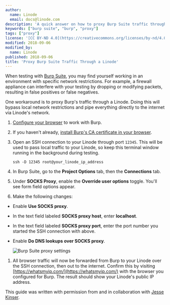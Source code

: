 ```yaml
---
author:
  name: Linode
  email: docs@linode.com
description: 'A quick answer on how to proxy Burp Suite traffic through a Linode.'
keywords: ["burp suite", "burp", "proxy"]
tags: ["proxy"]
license: '[CC BY-ND 4.0](https://creativecommons.org/licenses/by-nd/4.0)'
modified: 2018-09-06
modified_by:
  name: Linode
published: 2018-09-06
title: 'Proxy Burp Suite Traffic Through a Linode'
---
```


When testing with [Burp Suite](https://portswigger.net/burp), you may find yourself working in an environment with specific network restrictions. For example, a firewall appliance can interfere with your testing by dropping or modifying packets, resulting in false positives or false negatives.

One workaround is to proxy Burp's traffic through a Linode. Doing this will bypass local network restrictions and pipe everything directly to the internet via Linode's network.

1. [Configure your browser](https://support.portswigger.net/customer/portal/articles/1783055-configuring-your-browser-to-work-with-burp) to work with Burp.

1.  If you haven't already, [install Burp's CA certificate in your browser](https://support.portswigger.net/customer/portal/articles/1783075-Installing_Installing%20CA%20Certificate.html).

1.  Open an SSH connection to your Linode through port `12345`. This will be used to pass local traffic to your Linode, so keep this terminal window running in the background during testing.

        ssh -D 12345 root@your_linode_ip_address

1.  In Burp Suite, go to the **Project Options** tab, then the **Connections** tab.

1.  Under **SOCKS Proxy**, enable the **Override user options** toggle. You'll see form field options appear.

1.  Make the following changes:

 - Enable **Use SOCKS proxy**.

 - In the text field labeled **SOCKS proxy host**, enter **localhost**.

 - In the text field labeled **SOCKS proxy port**, enter the port number you started the SSH connection with above.

 - Enable **Do DNS lookups over SOCKS proxy**.

    ![Burp Suite proxy settings](burp-proxy-settings.png)

1.  All browser traffic will now be forwarded from Burp to your Linode over the SSH connection, then out to the internet. Confirm this by visiting [https://whatsmyip.com/](https://whatsmyip.com/) with the browser you configured for Burp. The result should show your Linode's public IP address.

This guide was written with permission from and in collaboration with [Jesse Kinser](https://ihackthings.online/author/randomdeduction/).
